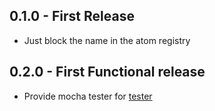 ## 0.1.0 - First Release
* Just block the name in the atom registry

## 0.2.0 - First Functional release
* Provide mocha tester for [tester](https://github.com/yacut/tester)
